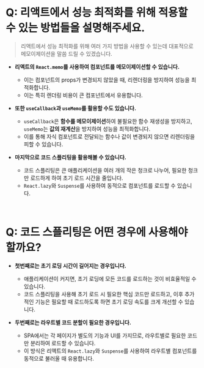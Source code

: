 # Q: 리액트에서 성능 최적화를 위해 적용할 수 있는 방법들을 설명해주세요.
> 리액트에서 성능 최적화를 위해 여러 가지 방법을 사용할 수 있는데 대표적으로 메모이제이션을 말씀 드릴 수 있겠습니다.

- **리액트의 `React.memo`를 사용하여 컴포넌트를 메모이제이션할 수 있습니다.**
  - 이는 컴포넌트의 props가 변경되지 않았을 때, 리렌더링을 방지하여 성능을 최적화합니다.
  - 이는 특히 렌더링 비용이 큰 컴포넌트에서 유용합니다.

- **또한 `useCallback`과 `useMemo`를 활용할 수도 있습니다.**
  - `useCallback`은 **함수를 메모이제이션**하여 불필요한 함수 재생성을 방지하고, `useMemo`는 **값의 재계산**을 방지하여 성능을 최적화합니다. 
  - 이를 통해 자식 컴포넌트로 전달되는 함수나 값이 변경되지 않으면 리렌더링을 피할 수 있습니다.

- **마지막으로 코드 스플리팅을 활용해볼 수 있습니다.**
  - 코드 스플리팅은 큰 애플리케이션을 여러 개의 작은 청크로 나누어, 필요한 청크만 로드하게 하여 초기 로드 시간을 줄입니다. 
  - `React.lazy`와 `Suspense`를 사용하여 동적으로 컴포넌트를 로드할 수 있습니다.

<br/>

# Q: 코드 스플리팅은 어떤 경우에 사용해야 할까요? 

- **첫번째로는 초기 로딩 시간이 길어지는 경우입니다.**
  - 애플리케이션이 커지면, 초기 로딩에 모든 코드를 로드하는 것이 비효율적일 수 있습니다.
  - 코드 스플리팅을 사용해 초기 로드 시 필요한 핵심 코드만 로드하고, 이후 추가적인 기능은 필요할 때 로드하도록 하면 초기 로딩 속도를 크게 개선할 수 있습니다.

- **두번째로는 라우트별 코드 분할이 필요한 경우입니다.**
  - SPA에서는 각 페이지가 별도의 기능과 UI를 가지므로, 라우트별로 필요한 코드만 분리하여 로드할 수 있습니다.
  - 이 방식은 리액트의 `React.lazy`와 `Suspense`를 사용하여 라우트별 컴포넌트를 동적으로 불러올 때 유용합니다.
